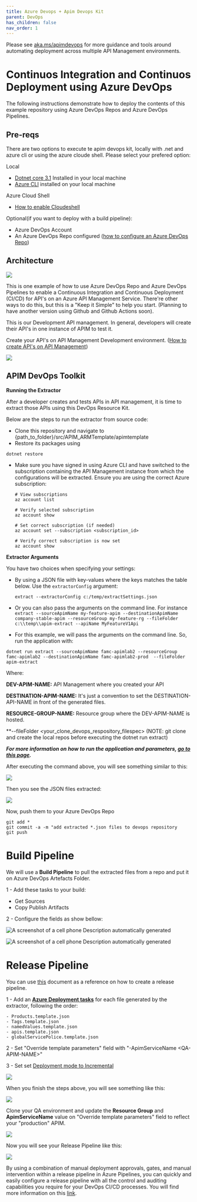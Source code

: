 ```yaml
---
title: Azure Devops + Apim Devops Kit
parent: DevOps
has_children: false
nav_order: 1
---
```



Please see [aka.ms/apimdevops](http://aka.ms/apimdevops) for more guidance and tools around automating deployment across multiple API Management environments.

# Continuos Integration and Continuos Deployment using Azure DevOps

The following instructions demonstrate how to deploy the contents of this example repository using Azure DevOps Repos and Azure DevOps Pipelines.

## Pre-reqs

There are two options to execute te apim devops kit, locally with .net and azure cli or using the azure cloude shell. Please select your prefered option:


Local
- [Dotnet core 3.1](https://dotnet.microsoft.com/download) Installed in your local machine
- [Azure CLI](https://docs.microsoft.com/en-us/cli/azure/install-azure-cli) installed on your local machine 

Azure Cloud Shell
- [How to enable Cloudeshell](https://newhelptech.wordpress.com/2019/05/18/step-by-step-how-to-enable-azure-cloud-shell-in-microsoft-azure/)

Optional(if you want to deploy with a build pipeline):

- Azure DevOps Account
- An Azure DevOps Repo configured ([how to configure an Azure DevOps Repo](https://docs.microsoft.com/en-us/azure/devops/repos/get-started/sign-up-invite-teammates?view=azure-devops))


## Architecture

![](../../assets/images/Architecture.png)

This is one example of how to use Azure DevOps Repo and Azure DevOps Pipelines to enable a Continuous Integration and Continuous Deployment (CI/CD) for API\'s on an Azure API Management Service. There're other ways to do this, but this is a \"Keep it Simple\" to help you start. (Planning to have another version using Github and Github Actions soon).

This is our Development API management. In general, developers will create their API\'s in one instance of APIM to test it.

Create your API's on API Management Development environment. ([How to create API's on API Management](https://docs.microsoft.com/en-us/azure/api-management/import-and-publish))

![](../../assets/images/apim-dev.png)

## APIM DevOps Toolkit

**Running the Extractor**

After a developer creates and tests APIs in API management, it is time to extract those APIs using this DevOps Resource Kit.

Below are the steps to run the extractor from source code:

- Clone this repository and navigate to {path\_to\_folder}/src/APIM\_ARMTemplate/apimtemplate
- Restore its packages using

```
dotnet restore 
```

- Make sure you have signed in using Azure CLI and have switched to the subscription containing the API Management instance from which the configurations will be extracted. Ensure you are using the correct Azure subscription: 

   ```
   # View subscriptions
   az account list
   ```

   ```
   # Verify selected subscription
   az account show
   ```

   ```
   # Set correct subscription (if needed)
   az account set --subscription <subscription_id>

   # Verify correct subscription is now set
   az account show
   ```


**Extractor Arguments**

You have two choices when specifying your settings:

- By using a JSON file with key-values where the keys matches the table below. Use the `extractorConfig` argument:

    `extract --extractorConfig c:/temp/extractSettings.json` 

- Or you can also pass the arguments on the command line. For instance 
    `extract --sourceApimName my-feature-apim --destinationApimName company-stable-apim --resourceGroup my-feature-rg --fileFolder c:\\temp\\apim-extract --apiName MyFeatureV1Api`

- For this example, we will pass the arguments on the command line.  So, run the application with:

```
dotnet run extract --sourceApimName famc-apimlab2 --resourceGroup famc-apimlab2 --destinationApimName famc-apimlab2-prod  --fileFolder apim-extract
```

Where:

**DEV-APIM-NAME:** API Management where you created your API

**DESTINATION-APIM-NAME:** It\'s just a convention to set the DESTINATION-API-NAME in front of the generated files.

**RESOURCE-GROUP-NAME:** Resource group where the DEV-APIM-NAME is hosted.

**--fileFolder  <your_clone_devops_respository_filespec>  (NOTE: git clone and create the local repos before executing the dotnet run extract) 

***For more information on how to run the application and parameters, [go to this page](https://github.com/Azure/azure-api-management-devops-resource-kit/blob/master/src/APIM_ARMTemplate/README.md#extractor).***

After executing the command above, you will see something similar to this:

![](../../assets/images/extractor.png)

Then you see the JSON files extracted:

![](../../assets/images/extracted-files.png)

Now, push them to your Azure DevOps Repo

```
git add *
git commit -a -m "add extracted *.json files to devops repository
git push
```

# Build Pipeline

We will use a **Build Pipeline** to pull the extracted files from a repo and put it on Azure DevOps Artefacts Folder. 
 
1 - Add these tasks to your build:
- Get Sources
- Copy Publish Artifacts

2 - Configure the fields as show bellow:

![A screenshot of a cell phone Description automatically
generated](../../assets/images/build-pipeline1.png)

![A screenshot of a cell phone Description automatically
generated](../../assets/images/build-pipeline2.png)

# Release Pipeline

You can use [this](https://docs.microsoft.com/en-us/azure/devops/pipelines/release/?view=azure-devops) document as a reference on how to create a release pipeline.

1 - Add an [**Azure Deployment tasks**](https://docs.microsoft.com/en-us/azure/devops/pipelines/tasks/deploy/azure-resource-group-deployment?view=azure-devops) for each file generated by the extractor, following the order:

```
- Products.template.json
- Tags.template.json
- namedValues.template.json
- apis.template.json
- globalServicePolice.template.json
```

2 - Set "Override template parameters" field with "-ApimServiceName \<QA-APIM-NAME>\"

3 - Set set [Deployment mode to Incremental](https://docs.microsoft.com/en-us/azure/azure-resource-manager/templates/deployment-tutorial-pipeline#create-a-devops-project)

![](../../assets/images/release-qa-parameters.png)

When you finish the steps above, you will see something like this:

![](../../assets/images/deploy-qa.png)

Clone your QA environment and update the **Resource Group** and **ApimServiceName** value on "Override template parameters" field to reflect your "production" APIM.

![](../../assets/images/release-prod.png)

Now you will see your Release Pipeline like this:

![](../../assets/images/release-pipeline.png)

By using a combination of manual deployment approvals, gates, and manual intervention within a release pipeline in Azure Pipelines, you can quickly and easily configure a release pipeline with all the control and auditing capabilities you require for your DevOps CI/CD processes. You will find more information on this [link](https://docs.microsoft.com/en-us/azure/devops/pipelines/release/deploy-using-approvals?view=azure-devops). 


